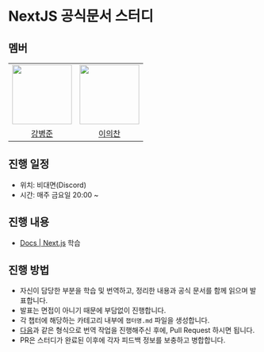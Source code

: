 # NextJS 공식문서 스터디

## 멤버

<table>
    <tr>
        <td align="center">
            <a href="https://github.com/BangDori"><img height="120px" width="120px" src="https://avatars.githubusercontent.com/u/44726494?v=4"/></a>
        </td>
        <td align="center">
            <a href="https://github.com/Legitgoons"><img height="120px" width="120px" src="https://avatars.githubusercontent.com/u/101088491?v=4"/></a>
        </td>        
    </tr>
    <tr>
        <td align="center">
            <a href="https://github.com/BangDori">강병준</a>
        </td>
        <td align="center">
            <a href="https://github.com/Legitgoons">이의찬</a>
        </td>
    </tr>
</table>

## 진행 일정

- 위치: 비대면(Discord)
- 시간: 매주 금요일 20:00 ~

## 진행 내용

- [Docs | Next.js](https://nextjs.org/docs) 학습

## 진행 방법

- 자신이 담당한 부분을 학습 및 번역하고, 정리한 내용과 공식 문서를 함께 읽으며 발표합니다.
- 발표는 면접이 아니기 때문에 부담없이 진행합니다.
- 각 챕터에 해당하는 카테고리 내부에 `챕터명.md` 파일을 생성합니다.
- [다음](https://github.com/BangDori/nextjs-study/blob/main/Rule.md)과 같은 형식으로 번역 작업을 진행해주신 후에, Pull Request 하시면 됩니다.
- PR은 스터디가 완료된 이후에 각자 피드백 정보를 보충하고 병합합니다.
